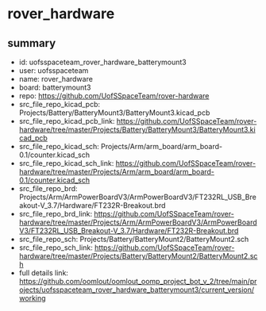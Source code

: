 # rover_hardware
 
## summary 
* id: uofsspaceteam_rover_hardware_batterymount3
* user: uofsspaceteam
* name: rover_hardware
* board: batterymount3
* repo: https://github.com/UofSSpaceTeam/rover-hardware
* src_file_repo_kicad_pcb: Projects/Battery/BatteryMount3/BatteryMount3.kicad_pcb
* src_file_repo_kicad_pcb_link: https://github.com/UofSSpaceTeam/rover-hardware/tree/master/Projects/Battery/BatteryMount3/BatteryMount3.kicad_pcb
* src_file_repo_kicad_sch: Projects/Arm/arm_board/arm_board-0.1/counter.kicad_sch
* src_file_repo_kicad_sch_link: https://github.com/UofSSpaceTeam/rover-hardware/tree/master/Projects/Arm/arm_board/arm_board-0.1/counter.kicad_sch
* src_file_repo_brd: Projects/Arm/ArmPowerBoardV3/ArmPowerBoardV3/FT232RL_USB_Breakout-V_3.7/Hardware/FT232R-Breakout.brd
* src_file_repo_brd_link: https://github.com/UofSSpaceTeam/rover-hardware/tree/master/Projects/Arm/ArmPowerBoardV3/ArmPowerBoardV3/FT232RL_USB_Breakout-V_3.7/Hardware/FT232R-Breakout.brd
* src_file_repo_sch: Projects/Battery/BatteryMount2/BatteryMount2.sch
* src_file_repo_sch_link: https://github.com/UofSSpaceTeam/rover-hardware/tree/master/Projects/Battery/BatteryMount2/BatteryMount2.sch
* full details link: https://github.com/oomlout/oomlout_oomp_project_bot_v_2/tree/main/projects/uofsspaceteam_rover_hardware_batterymount3/current_version/working  







